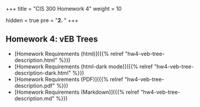 +++
title = "CIS 300 Homework 4"
weight = 10

hidden = true
pre = "<b>2. </b>"
+++

## Homework 4: vEB Trees

- [Homework Requirements (html)]({{% relref "hw4-veb-tree-description.html" %}})
- [Homework Requirements (html-dark mode)]({{% relref "hw4-veb-tree-description-dark.html" %}})
- [Homework Requirements (PDF)]({{% relref "hw4-veb-tree-description.pdf" %}})
- [Homework Requirements (Markdown)]({{% relref "hw4-veb-tree-description.md" %}})